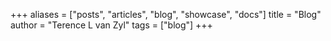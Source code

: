 +++
aliases = ["posts", "articles", "blog", "showcase", "docs"]
title = "Blog"
author = "Terence L van Zyl"
tags = ["blog"]
+++
